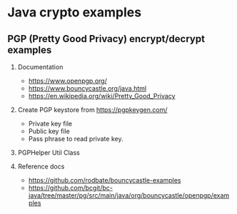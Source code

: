 # Java crypto examples

## PGP (Pretty Good Privacy) encrypt/decrypt examples

1. Documentation 
    - https://www.openpgp.org/
    - https://www.bouncycastle.org/java.html
    - https://en.wikipedia.org/wiki/Pretty_Good_Privacy
    
2. Create PGP keystore from https://pgpkeygen.com/
    - Private key file
    - Public key file
    - Pass phrase to read private key.
3. PGPHelper Util Class

4. Reference docs

   - https://github.com/rodbate/bouncycastle-examples
   - https://github.com/bcgit/bc-java/tree/master/pg/src/main/java/org/bouncycastle/openpgp/examples
